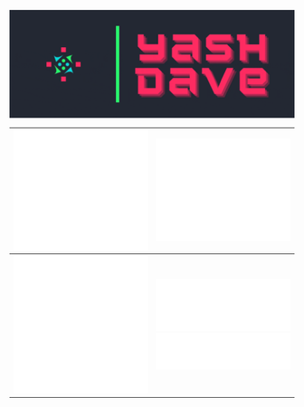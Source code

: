 ![](https://raw.githubusercontent.com/Amorpheuz/Amorpheuz/master/assets/banner.gif)

| [![Personal Metrics](https://github.com/amorpheuz/amorpheuz/blob/master/github-metrics.svg)](https://github.com/Amorpheuz)  | [![Personal Metrics](https://github.com/amorpheuz/amorpheuz/blob/master/work.svg)](https://github.com/yash-bitpod)  |
|---|---|
| ![Star metrics](https://github.com/amorpheuz/amorpheuz/blob/master/stars.svg)  | [![Post metrics](https://github.com/amorpheuz/amorpheuz/blob/master/posts.svg)](https://dev.to/amorpheuz) <br/> [![website metrics](https://github.com/amorpheuz/amorpheuz/blob/master/website.svg)](https://amorpheuz.dev/) |
